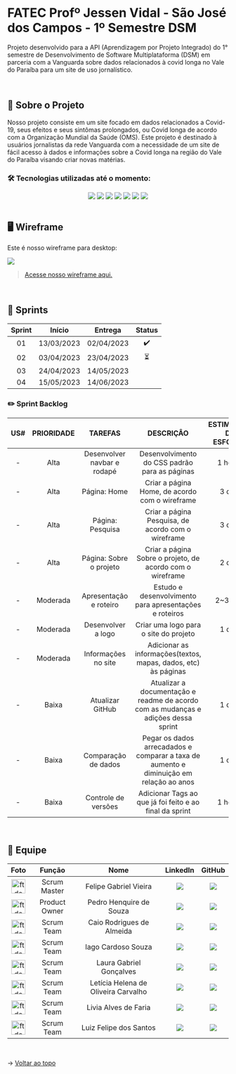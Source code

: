 # FATEC Profº Jessen Vidal - São José dos Campos - 1º Semestre DSM
Projeto desenvolvido para a API (Aprendizagem por Projeto Integrado) do 1° semestre de Desenvolvimento de Software Multiplataforma (DSM) em parceria com a Vanguarda sobre dados relacionados à covid longa no Vale do Paraíba para um site de uso jornalístico.

<br>

## 📑 Sobre o Projeto

Nosso projeto consiste em um site focado em dados relacionados a Covid-19, seus efeitos e seus sintômas prolongados, ou Covid longa de acordo com a Organização Mundial da Saúde (OMS). Este projeto é destinado à usuários jornalistas da rede Vanguarda com a necessidade de um site de fácil acesso à dados e informações sobre a Covid longa na região do Vale do Paraíba visando criar novas matérias.

### 🛠️ Tecnologias utilizadas até o momento:

<div align="center">
    <img src="https://img.shields.io/badge/Discord-7289DA?style=for-the-badge&logo=discord&logoColor=white">
    <img src="https://img.shields.io/badge/Slack-4A154B?style=for-the-badge&logo=slack&logoColor=white"/>
    <img src="https://img.shields.io/badge/Figma-F24E1E?style=for-the-badge&logo=figma&logoColor=white"/>
    <img src="https://img.shields.io/badge/GitHub-100000?style=for-the-badge&logo=github&logoColor=white"/>
    <img src="https://img.shields.io/badge/Microsoft_Excel-217346?style=for-the-badge&logo=microsoft-excel&logoColor=white"/>
    <img src="https://img.shields.io/badge/Microsoft_Teams-6264A7?style=for-the-badge&logo=microsoft-teams&logoColor=white"/>
    <img src="https://img.shields.io/badge/Microsoft_Word-2B579A?style=for-the-badge&logo=microsoft-word&logoColor=white"/>
</div>

<br>

## 🖥️ Wireframe
Este é nosso wireframe para desktop:

<img src="docs/img/wireframe_desktop.gif">

> [Acesse nosso wireframe aqui.](https://www.figma.com/proto/PudLHq8E54vK2Psn8Jb6hD/API?node-id=37-391&scaling=min-zoom&page-id=26%3A2)

<br>

## 🚩 Sprints

| Sprint |   Início   |  Entrega   | Status |
| :----: | :--------: | :--------: | :----: |
|   01   | 13/03/2023 | 02/04/2023 |   ✔️   |
|   02   | 03/04/2023 | 23/04/2023 |   ⏳️   |
|   03   | 24/04/2023 | 14/05/2023 |        |
|   04   | 15/05/2023 | 14/06/2023 |        |
<!-- 
### 👨‍💻 User Story

| Identificador |                                                                                                          User Story                                                                                                           |
| :-----------: | :---------------------------------------------------------------------------------------------------------------------------------------------------------------------------------------------------------------------------: |
|     US#01     | Eu enquanto usuário jornalista quero comparar ano a ano as consultas realizadas entre os anos de 2019-2022                                                                                                                    |
|     US#02     | Eu enquanto usuário jornalista quero comparar ano a ano os procedimentos realizados entre os anos de 2019-2022                                                                                                                |
|     US#03     | Eu enquanto usuário jornalista quero comparar ano a ano os tratamentos realizados entre os anos de 2019-2022                                                                                                                  |
|     US#04     | Eu enquanto usuário jornalista quero comparar ano a ano os medicamentos utilizados entre os anos de 2019-2022                                                                                                                 |
|     US#05     | Eu enquanto usuário jornalista, quero visualizar se houve uma variação em consultas, procedimentos, tratamentos ou medicamentos utilizados em pacientes com covid longa comparando os dados de 2019 com os posteriores à 2021 |
|     US#06     | Eu enquanto usuário jornalista, quero relacionar a variação dos dados acima com fatores ligados à Covid-19                                                                                                                    |
|     US#07     | Eu enquanto usuário jornalista, quero saber a quantia investida/gasta em procedimentos relacionados a Covid-19                                                                                                                |
|     US#08     | Eu enquanto usuário jornalista quero visualizar a participação do SUS no período 2019-2022                                                                                                                                    |
|     US#09     | Eu enquanto usuário cliente, desejo visualizara as informações sobre o processo, produto final e os autores envolvidos neste projeto                                                                                          |
|     US#10     | Eu enquanto cliente, desejo visualizar o product backlog do projeto                                                                                                                                                           |
|     US#11     | Eu enquanto usuário jornalista, quero uma interface navegável de fácil acesso   
-->
### ✏️ Sprint Backlog 

| US# | PRIORIDADE |           TAREFAS           |                                        DESCRIÇÂO                                        | ESTIMATIVA DE ESFORÇO |
| :-: | :--------: | :-------------------------: | :-------------------------------------------------------------------------------------: | :-------------------: |
|  -  |    Alta    | Desenvolver navbar e rodapé | Desenvolvimento do CSS padrão para as páginas                                           |        1 horas        |
|  -  |    Alta    | Página: Home                | Criar a página Home, de acordo com o wireframe                                          |        3 dias         |
|  -  |    Alta    | Página: Pesquisa            | Criar a página Pesquisa, de acordo com o wireframe                                      |        3 dias         |
|  -  |    Alta    | Página: Sobre o projeto     | Criar a página Sobre o projeto, de acordo com o wireframe                               |        2 dias         |
|  -  |  Moderada  | Apresentação e roteiro      | Estudo e desenvolvimento para apresentações e roteiros                                  |        2~3 dias       |
|  -  |  Moderada  | Desenvolver a logo          | Criar uma logo para o site do projeto                                                   |        1 dias         |
|  -  |  Moderada  | Informações no site         | Adicionar as informações(textos, mapas, dados, etc) às páginas                          |           -           |
|  -  |    Baixa   | Atualizar GitHub            | Atualizar a documentação e readme de acordo com as mudanças e adições dessa sprint      |        1 dias         |
|  -  |    Baixa   | Comparação de dados         | Pegar os dados arrecadados e comparar a taxa de aumento e diminuição em relação ao anos |        1 dias         |
|  -  |    Baixa   | Controle de versões         | Adicionar Tags ao que já foi feito e ao final da sprint                                 |        1 horas        |                                                                                                                                                                                                                                                                                                               |          14h          |
    

<br>

## 👥 Equipe

| Foto                                                                                                            | Função        | Nome                                | LinkedIn                                                                                                                                                                      | GitHub                                                                                                                                           |
| :-------------------------------------------------------------------------------------------------------------: | :-----------: | :---------------------------------: | :---------------------------------------------------------------------------------------------------------------------------------------------------------------------------: | :----------------------------------------------------------------------------------------------------------------------------------------------: |
| <img src="https://avatars.githubusercontent.com/u/126176991?v=4" alt="ft de perfil" height="32px" width="32px"> | Scrum Master  | Felipe Gabriel Vieira               | [<img src='https://img.shields.io/badge/LinkedIn-0077B5?style=for-the-badge&logo=linkedin&logoColor=white'/>](https://www.linkedin.com/in/velipefieira/)                      |  [<img src='https://img.shields.io/badge/GitHub-100000?style=for-the-badge&logo=github&logoColor=white'/>](https://github.com/FelipeVieira27)    |
| <img src="https://avatars.githubusercontent.com/u/125457676?v=4" alt="ft de perfil" height="32px" width="32px"> | Product Owner | Pedro Henquire de Souza             | [<img src='https://img.shields.io/badge/LinkedIn-0077B5?style=for-the-badge&logo=linkedin&logoColor=white'/>](https://www.linkedin.com/in/pedro-henrique-de-souza-128484214/) |  [<img src='https://img.shields.io/badge/GitHub-100000?style=for-the-badge&logo=github&logoColor=white'/>](https://github.com/Pedryn)            |
| <img src="https://avatars.githubusercontent.com/u/104635440?v=4" alt="ft de perfil" height="32px" width="32px"> | Scrum Team    | Caio Rodrigues de Almeida           | [<img src='https://img.shields.io/badge/LinkedIn-0077B5?style=for-the-badge&logo=linkedin&logoColor=white'/>](https://www.linkedin.com/in/caio-almeida-3693b5271/)            |  [<img src='https://img.shields.io/badge/GitHub-100000?style=for-the-badge&logo=github&logoColor=white'/>](https://github.com/Caio-Almeid4)      |
| <img src="https://avatars.githubusercontent.com/u/37639392?v=4" alt="ft de perfil" height="32px" width="32px">  | Scrum Team    | Iago Cardoso Souza                  | [<img src='https://img.shields.io/badge/LinkedIn-0077B5?style=for-the-badge&logo=linkedin&logoColor=white'/>](https://www.linkedin.com/in/iago-cardoso-315955194/)            |  [<img src='https://img.shields.io/badge/GitHub-100000?style=for-the-badge&logo=github&logoColor=white'/>](https://github.com/iagocpv)           | 
| <img src="https://avatars.githubusercontent.com/u/125418833?v=4" alt="ft de perfil" height="32px" width="32px"> | Scrum Team    | Laura Gabriel Gonçalves             | [<img src='https://img.shields.io/badge/LinkedIn-0077B5?style=for-the-badge&logo=linkedin&logoColor=white'/>](https://www.linkedin.com/in/eulauragabriel)                     |  [<img src='https://img.shields.io/badge/GitHub-100000?style=for-the-badge&logo=github&logoColor=white'/>](https://github.com/eulauragabriel)    |
| <img src="https://avatars.githubusercontent.com/u/110743347?v=4" alt="ft de perfil" height="32px" width="32px"> | Scrum Team    | Letícia Helena de Oliveira Carvalho | [<img src='https://img.shields.io/badge/LinkedIn-0077B5?style=for-the-badge&logo=linkedin&logoColor=white'/>](https://www.linkedin.com/in/letícia-helena-carvalho/)           |  [<img src='https://img.shields.io/badge/GitHub-100000?style=for-the-badge&logo=github&logoColor=white'/>](https://github.com/leticiacarvalho04) |
| <img src="https://avatars.githubusercontent.com/u/126177124?v=4" alt="ft de perfil" height="32px" width="32px"> | Scrum Team    | Livia Alves de Faria                | [<img src='https://img.shields.io/badge/LinkedIn-0077B5?style=for-the-badge&logo=linkedin&logoColor=white'/>](https://www.linkedin.com/in/livialvs)                           |  [<img src='https://img.shields.io/badge/GitHub-100000?style=for-the-badge&logo=github&logoColor=white'/>](https://github.com/livialvs)          |
| <img src="https://avatars.githubusercontent.com/u/84729056?v=4" alt="ft de perfil" height="32px" width="32px">  | Scrum Team    | Luiz Felipe dos Santos              | [<img src='https://img.shields.io/badge/LinkedIn-0077B5?style=for-the-badge&logo=linkedin&logoColor=white'/>](https://www.linkedin.com/in/lfelipesant)                        |  [<img src='https://img.shields.io/badge/GitHub-100000?style=for-the-badge&logo=github&logoColor=white'/>](https://github.com/felipe-sant)       |

<br>

→ [Voltar ao topo](#fatec-profº-jessen-vidal-sjc---1º-semestre-dsm)
